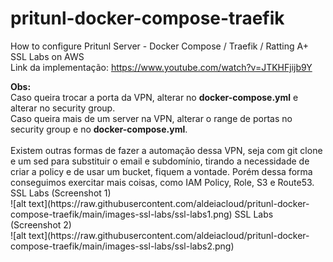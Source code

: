 # pritunl-docker-compose-traefik
How to configure Pritunl Server - Docker Compose / Traefik / Ratting A+ SSL Labs on AWS<br>
Link da implementação: https://www.youtube.com/watch?v=JTKHFjijb9Y
<p>
<b>Obs:</b> <br>Caso queira trocar a porta da VPN, alterar no <b>docker-compose.yml</b> e alterar no security group. 
<br>Caso queira mais de um server na VPN, alterar o range de portas no security group e no <b>docker-compose.yml</b>.<br>
<br>
Existem outras formas de fazer a automação dessa VPN, seja com git clone e um sed para substituir o email e subdomínio, tirando a necessidade de criar a policy e de usar um bucket, fiquem a vontade.
Porém dessa forma conseguimos exercitar mais coisas, como IAM Policy, Role, S3 e Route53.<br>
SSL Labs (Screenshot 1)<br>
![alt text](https://raw.githubusercontent.com/aldeiacloud/pritunl-docker-compose-traefik/main/images-ssl-labs/ssl-labs1.png)
SSL Labs (Screenshot 2)<br>
![alt text](https://raw.githubusercontent.com/aldeiacloud/pritunl-docker-compose-traefik/main/images-ssl-labs/ssl-labs2.png)
